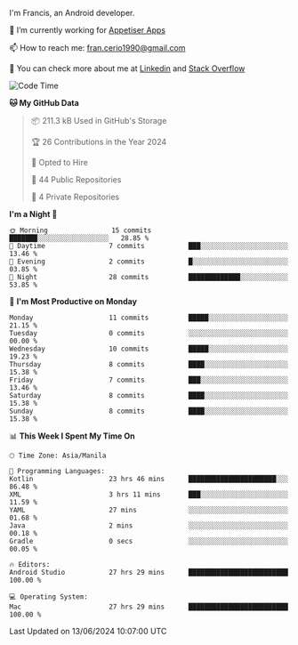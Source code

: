 
I'm Francis, an Android developer.

🔭 I’m currently working for [Appetiser Apps](http://appetiser.com.au)

📫 How to reach me: fran.cerio1990@gmail.com

👀 You can check more about me at [Linkedin](https://www.linkedin.com/in/francerio/) and [Stack Overflow](https://stackoverflow.com/users/1614267/fran-ceriu)



<!--START_SECTION:waka-->
![Code Time](http://img.shields.io/badge/Code%20Time-71%20hrs%2048%20mins-blue)

**🐱 My GitHub Data** 

> 📦 211.3 kB Used in GitHub's Storage 
 > 
> 🏆 26 Contributions in the Year 2024
 > 
> 💼 Opted to Hire
 > 
> 📜 44 Public Repositories 
 > 
> 🔑 4 Private Repositories 
 > 
**I'm a Night 🦉** 

```text
🌞 Morning                15 commits          ███████░░░░░░░░░░░░░░░░░░   28.85 % 
🌆 Daytime                7 commits           ███░░░░░░░░░░░░░░░░░░░░░░   13.46 % 
🌃 Evening                2 commits           █░░░░░░░░░░░░░░░░░░░░░░░░   03.85 % 
🌙 Night                  28 commits          █████████████░░░░░░░░░░░░   53.85 % 
```
📅 **I'm Most Productive on Monday** 

```text
Monday                   11 commits          █████░░░░░░░░░░░░░░░░░░░░   21.15 % 
Tuesday                  0 commits           ░░░░░░░░░░░░░░░░░░░░░░░░░   00.00 % 
Wednesday                10 commits          █████░░░░░░░░░░░░░░░░░░░░   19.23 % 
Thursday                 8 commits           ████░░░░░░░░░░░░░░░░░░░░░   15.38 % 
Friday                   7 commits           ███░░░░░░░░░░░░░░░░░░░░░░   13.46 % 
Saturday                 8 commits           ████░░░░░░░░░░░░░░░░░░░░░   15.38 % 
Sunday                   8 commits           ████░░░░░░░░░░░░░░░░░░░░░   15.38 % 
```


📊 **This Week I Spent My Time On** 

```text
🕑︎ Time Zone: Asia/Manila

💬 Programming Languages: 
Kotlin                   23 hrs 46 mins      ██████████████████████░░░   86.48 % 
XML                      3 hrs 11 mins       ███░░░░░░░░░░░░░░░░░░░░░░   11.59 % 
YAML                     27 mins             ░░░░░░░░░░░░░░░░░░░░░░░░░   01.68 % 
Java                     2 mins              ░░░░░░░░░░░░░░░░░░░░░░░░░   00.18 % 
Gradle                   0 secs              ░░░░░░░░░░░░░░░░░░░░░░░░░   00.05 % 

🔥 Editors: 
Android Studio           27 hrs 29 mins      █████████████████████████   100.00 % 

💻 Operating System: 
Mac                      27 hrs 29 mins      █████████████████████████   100.00 % 
```


 Last Updated on 13/06/2024 10:07:00 UTC
<!--END_SECTION:waka-->
